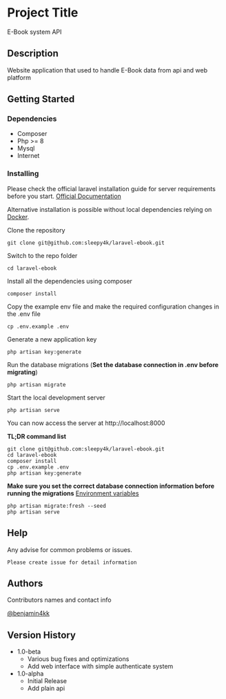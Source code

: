 # Project Title

E-Book system API

## Description

Website application that used to handle E-Book data from api and web platform

## Getting Started

### Dependencies

* Composer
* Php >= 8
* Mysql
* Internet

### Installing
Please check the official laravel installation guide for server requirements before you start. [Official Documentation](https://laravel.com/docs/master/installation)

Alternative installation is possible without local dependencies relying on [Docker](#docker). 

Clone the repository

    git clone git@github.com:sleepy4k/laravel-ebook.git

Switch to the repo folder

    cd laravel-ebook

Install all the dependencies using composer

    composer install

Copy the example env file and make the required configuration changes in the .env file

    cp .env.example .env

Generate a new application key

    php artisan key:generate

Run the database migrations (**Set the database connection in .env before migrating**)

    php artisan migrate

Start the local development server

    php artisan serve

You can now access the server at http://localhost:8000

**TL;DR command list**

    git clone git@github.com:sleepy4k/laravel-ebook.git
    cd laravel-ebook
    composer install
    cp .env.example .env
    php artisan key:generate
    
**Make sure you set the correct database connection information before running the migrations** [Environment variables](#environment-variables)

    php artisan migrate:fresh --seed
    php artisan serve

## Help

Any advise for common problems or issues.
```
Please create issue for detail information
```

## Authors

Contributors names and contact info

[@benjamin4kk](https://instagram.com/benjamin4kk)

## Version History

* 1.0-beta
    * Various bug fixes and optimizations
    * Add web interface with simple authenticate system
* 1.0-alpha
    * Initial Release
    * Add plain api
